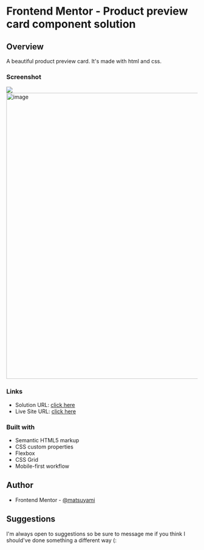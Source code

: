 # Frontend Mentor - Product preview card component solution

## Overview
A beautiful product preview card. It's made with html and css.

### Screenshot

![](./screenshot.jpg)
<img width="752" alt="image" src="https://user-images.githubusercontent.com/102407386/183336123-cecc08d2-ae71-489c-809a-925c184452fd.png">


### Links

- Solution URL: [click here](https://github.com/matsuyami/ProductPreviewCard/)
- Live Site URL: [click here](https://matsuyami.github.io/ProductPreviewCard/)

### Built with

- Semantic HTML5 markup
- CSS custom properties
- Flexbox
- CSS Grid
- Mobile-first workflow

## Author

- Frontend Mentor - [@matsuyami](https://www.frontendmentor.io/profile/matsuyami)


## Suggestions 

I'm always open to suggestions so be sure to message me if you think I should've done something a different way (:
